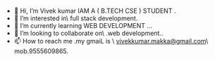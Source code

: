 - 👋 Hi, I’m Vivek kumar IAM A ( B.TECH  CSE ) STUDENT .
- 👀 I’m interested in\\ full stack  development.
- 🌱 I’m currently learning WEB DEVELOPMENT ...
- 💞️ I’m looking to collaborate on\\ .web development..
- 📫 How to reach me .my gmaiL is \\ vivekkumar.makka@gmail.com\\ mob.9555609865.

<!---
efhw80/efhw80 is a ✨ special ✨ repository because its `README.md` (this file) appears on your GitHub profile.
You can click the Preview link to take a look at your changes.
--->

